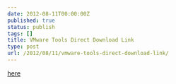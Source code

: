 ```yaml
---
date: 2012-08-11T00:00:00Z
published: true
status: publish
tags: []
title: VMware Tools Direct Download Link
type: post
url: /2012/08/11/vmware-tools-direct-download-link/
---
```


[here](http://softwareupdate.vmware.com/cds/vmw-desktop/)
